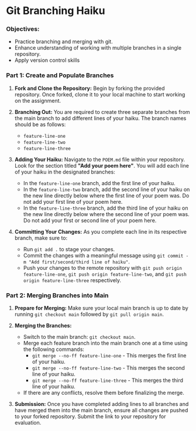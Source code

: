 # Git Branching Haiku

### Objectives:
- Practice branching and merging with git.
- Enhance understanding of working with multiple branches in a single repository.
- Apply version control skills

### Part 1: Create and Populate Branches

1. **Fork and Clone the Repository:**
   Begin by forking the provided repository. Once forked, clone it to your local machine to start working on the assignment.

2. **Branching Out:**
   You are required to create three separate branches from the main branch to add different lines of your haiku. The branch names should be as follows:
   - `feature-line-one`
   - `feature-line-two`
   - `feature-line-three`

3. **Adding Your Haiku:**
   Navigate to the `POEM.md` file within your repository. Look for the section titled **"Add your poem here"**. You will add each line of your haiku in the designated branches:
   - In the `feature-line-one` branch, add the first line of your haiku.
   - In the `feature-line-two` branch, add the second line of your haiku on the new line directly below where the first line of your poem was. Do not add your first line of your poem here.
   - In the `feature-line-three` branch, add the third line of your haiku on the new line directly below where the second line of your poem was. Do not add your first or second line of your poem here.

4. **Committing Your Changes:**
   As you complete each line in its respective branch, make sure to:
   - Run `git add .` to stage your changes.
   - Commit the changes with a meaningful message using `git commit -m "Add first/second/third line of haiku"`.
   - Push your changes to the remote repository with `git push origin feature-line-one`, `git push origin feature-line-two`, and `git push origin feature-line-three` respectively.

### Part 2: Merging Branches into Main

1. **Prepare for Merging:**
   Make sure your local main branch is up to date by running `git checkout main` followed by `git pull origin main`.

2. **Merging the Branches:**
   - Switch to the main branch: `git checkout main`.
   - Merge each feature branch into the main branch one at a time using the following commands:
     - `git merge --no-ff feature-line-one` - This merges the first line of your haiku.
     - `git merge --no-ff feature-line-two` - This merges the second line of your haiku.
     - `git merge --no-ff feature-line-three` - This merges the third line of your haiku.
   - If there are any conflicts, resolve them before finalizing the merge.

5. **Submission:**
   Once you have completed adding lines to all branches and have merged them into the main branch, ensure all changes are pushed to your forked repository. Submit the link to your repository for evaluation.